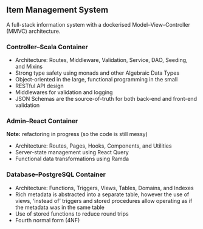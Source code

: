 ## Item Management System

A full-stack information system with a dockerised <!-- Model&ndash; -->Model&ndash;View&ndash;Controller (MMVC) architecture.

### Controller&ndash;Scala Container

* Architecture: Routes, Middleware, Validation, Service, DAO, Seeding, and Mixins
* Strong type safety using monads and other Algebraic Data Types
* Object-oriented in the large, functional programming in the small
* RESTful API design
* Middlewares for validation and logging
* JSON Schemas are the source-of-truth for both back-end and front-end validation

### Admin&ndash;React Container

**Note:** refactoring in progress (so the code is still messy)

* Architecture: Routes, Pages, Hooks, Components, and Utilities
* Server-state management using React Query
* Functional data transformations using Ramda

### Database&ndash;PostgreSQL Container

* Architecture: Functions, Triggers, Views, Tables, Domains, and Indexes
* Rich metadata is abstracted into a separate table, however the use of views, ‘instead of’ triggers and stored procedures allow operating as if the metadata was in the same table <!-- TODO: edit -->
* Use of stored functions to reduce round trips <!-- TODO: edit -->
* Fourth normal form (4NF)

<!-- ### Session&ndash;Redis Container -->
<!--  -->
<!-- * Stores user-login sessions -->
